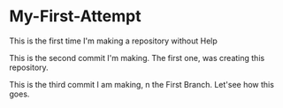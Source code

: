 # My-First-Attempt
This is the first time I'm making a repository without Help

This is the second commit I'm making.
The first one, was creating this repository.

This is the third commit I am making, n the First Branch. Let'see how this goes.
